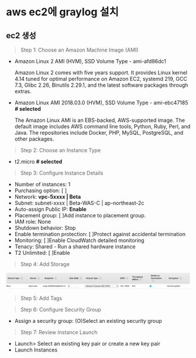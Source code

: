 # aws ec2에 graylog 설치

## ec2 생성

> Step 1: Choose an Amazon Machine Image (AMI)

- Amazon Linux 2 AMI (HVM), SSD Volume Type - ami-afd86dc1

  Amazon Linux 2 comes with five years support. It provides Linux kernel 4.14 tuned for optimal performance on Amazon EC2, systemd 219, GCC 7.3, Glibc 2.26, Binutils 2.29.1, and the latest software packages through extras.

- Amazon Linux AMI 2018.03.0 (HVM), SSD Volume Type - ami-ebc47185 **# selected**

  The Amazon Linux AMI is an EBS-backed, AWS-supported image. The default image includes AWS command line tools, Python, Ruby, Perl, and Java. The repositories include Docker, PHP, MySQL, PostgreSQL, and other packages.

> Step 2: Choose an Instance Type

- t2.micro **# selected**

> Step 3: Configure Instance Details

- Number of instances: 1
- Purchasing option: [ ]
- Network: **vpc-5xxxx | Beta**
- Subnet: subnet-xxxx | Beta-WAS-C | ap-northeast-2c
- Auto-assign Public IP: **Enable**
- Placement group: [ ]Add instance to placement group.
- IAM role: None
- Shutdown behavior: Stop
- Enable termination protection: [ ]Protect against accidental termination
- Monitoring: [ ]Enable CloudWatch detailed monitoring
- Tenacy: Shared - Run a shared hardware instance
- T2 Unlimited: [ ]Enable

> Step 4: Add Storage

  ![step4](images/step4.png)

> Step 5: Add Tags

> Step 6: Configure Security Group

- Assign a security group: (O)Select an existing security group

> Step 7: Review Instance Launch

- Launch> Select an existing key pair or create a new key pair
- Launch Instances

##
